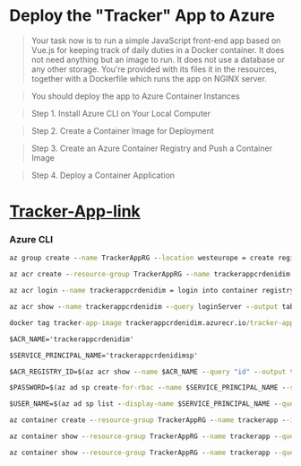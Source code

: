 # Deploy the "Tracker" App to Azure

>Your task now is to run a simple JavaScript front-end app based on Vue.js for keeping track of daily duties in a Docker container. It does not need anything but an image to run. It does not use a database or any other storage. You're provided with its files it in the resources, together with a Dockerfile which runs the app on NGINX server.

>You should deploy the app to Azure Container Instances

>Step 1. Install Azure CLI on Your Local Computer

>Step 2. Create a Container Image for Deployment

>Step 3. Create an Azure Container Registry and Push a Container Image

>Step 4. Deploy a Container Application

# [Tracker-App-link](https://github.com/denidim/Azure-Deploy-Todo-App)

### Azure CLI

```cmd
az group create --name TrackerAppRG --location westeurope = create registry group

az acr create --resource-group TrackerAppRG --name trackerappcrdenidim --sku Basic = create azure container registry

az acr login --name trackerappcrdenidim = login into container registry

az acr show --name trackerappcrdenidim --query loginServer --output table = get the full name of container registry == trackerappcrdenidim.azurecr.io

docker tag tracker-app-image trackerappcrdenidim.azurecr.io/tracker-app-image:v1 == change image tag and add version

$ACR_NAME='trackerappcrdenidim'

$SERVICE_PRINCIPAL_NAME='trackerappcrdenidimsp'

$ACR_REGISTRY_ID=$(az acr show --name $ACR_NAME --query "id" --output tsv)

$PASSWORD=$(az ad sp create-for-rbac --name $SERVICE_PRINCIPAL_NAME --scopes $ACR_REGISTRY_ID --role acrpull --query "password" --output tsv)

$USER_NAME=$(az ad sp list --display-name $SERVICE_PRINCIPAL_NAME --query "[].appId" --output tsv)

az container create --resource-group TrackerAppRG --name trackerapp --image trackerappcrdenidim.azurecr.io/tracker-app-image:v1 --cpu 1 --memory 1 --registry-login-server trackerappcrdenidim.azurecr.io --registry-username $USER_NAME --registry-password $PASSWORD --ip-address Public --dns-name-label trackerappdnslable --ports 80

az container show --resource-group TrackerAppRG --name trackerapp --query instanceView.state

az container show --resource-group TrackerAppRG --name trackerapp --query ipAddress.fqdn
```
